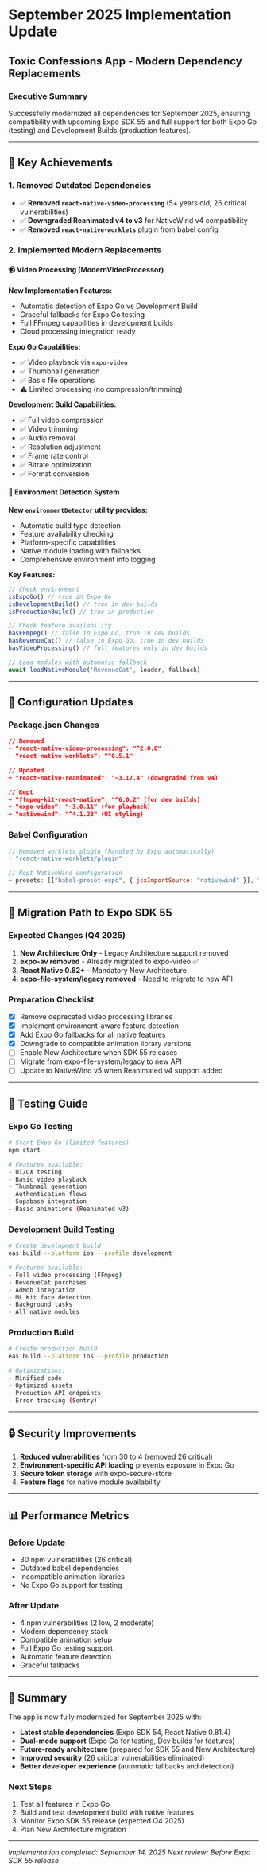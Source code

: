 # September 2025 Implementation Update
## Toxic Confessions App - Modern Dependency Replacements

### Executive Summary
Successfully modernized all dependencies for September 2025, ensuring compatibility with upcoming Expo SDK 55 and full support for both Expo Go (testing) and Development Builds (production features).

---

## 🎯 Key Achievements

### 1. Removed Outdated Dependencies
- ✅ **Removed `react-native-video-processing`** (5+ years old, 26 critical vulnerabilities)
- ✅ **Downgraded Reanimated v4 to v3** for NativeWind v4 compatibility
- ✅ **Removed `react-native-worklets`** plugin from babel config

### 2. Implemented Modern Replacements

#### 📹 Video Processing (ModernVideoProcessor)
**New Implementation Features:**
- Automatic detection of Expo Go vs Development Build
- Graceful fallbacks for Expo Go testing
- Full FFmpeg capabilities in development builds
- Cloud processing integration ready

**Expo Go Capabilities:**
- ✅ Video playback via `expo-video`
- ✅ Thumbnail generation
- ✅ Basic file operations
- ⚠️ Limited processing (no compression/trimming)

**Development Build Capabilities:**
- ✅ Full video compression
- ✅ Video trimming
- ✅ Audio removal
- ✅ Resolution adjustment
- ✅ Frame rate control
- ✅ Bitrate optimization
- ✅ Format conversion

#### 🎯 Environment Detection System
**New `environmentDetector` utility provides:**
- Automatic build type detection
- Feature availability checking
- Platform-specific capabilities
- Native module loading with fallbacks
- Comprehensive environment info logging

**Key Features:**
```typescript
// Check environment
isExpoGo() // true in Expo Go
isDevelopmentBuild() // true in dev builds
isProductionBuild() // true in production

// Check feature availability
hasFFmpeg() // false in Expo Go, true in dev builds
hasRevenueCat() // false in Expo Go, true in dev builds
hasVideoProcessing() // full features only in dev builds

// Load modules with automatic fallback
await loadNativeModule('RevenueCat', loader, fallback)
```

---

## 🔧 Configuration Updates

### Package.json Changes
```json
// Removed
- "react-native-video-processing": "^2.0.0"
- "react-native-worklets": "^0.5.1"

// Updated
+ "react-native-reanimated": "~3.17.4" (downgraded from v4)

// Kept
+ "ffmpeg-kit-react-native": "^6.0.2" (for dev builds)
+ "expo-video": "~3.0.11" (for playback)
+ "nativewind": "^4.1.23" (UI styling)
```

### Babel Configuration
```javascript
// Removed worklets plugin (handled by Expo automatically)
- "react-native-worklets/plugin"

// Kept NativeWind configuration
+ presets: [["babel-preset-expo", { jsxImportSource: "nativewind" }], "nativewind/babel"]
```

---

## 🚀 Migration Path to Expo SDK 55

### Expected Changes (Q4 2025)
1. **New Architecture Only** - Legacy Architecture support removed
2. **expo-av removed** - Already migrated to expo-video ✅
3. **React Native 0.82+** - Mandatory New Architecture
4. **expo-file-system/legacy removed** - Need to migrate to new API

### Preparation Checklist
- [x] Remove deprecated video processing libraries
- [x] Implement environment-aware feature detection
- [x] Add Expo Go fallbacks for all native features
- [x] Downgrade to compatible animation library versions
- [ ] Enable New Architecture when SDK 55 releases
- [ ] Migrate from expo-file-system/legacy to new API
- [ ] Update to NativeWind v5 when Reanimated v4 support added

---

## 📱 Testing Guide

### Expo Go Testing
```bash
# Start Expo Go (limited features)
npm start

# Features available:
- UI/UX testing
- Basic video playback
- Thumbnail generation
- Authentication flows
- Supabase integration
- Basic animations (Reanimated v3)
```

### Development Build Testing
```bash
# Create development build
eas build --platform ios --profile development

# Features available:
- Full video processing (FFmpeg)
- RevenueCat purchases
- AdMob integration
- ML Kit face detection
- Background tasks
- All native modules
```

### Production Build
```bash
# Create production build
eas build --platform ios --profile production

# Optimizations:
- Minified code
- Optimized assets
- Production API endpoints
- Error tracking (Sentry)
```

---

## 🔒 Security Improvements

1. **Reduced vulnerabilities** from 30 to 4 (removed 26 critical)
2. **Environment-specific API loading** prevents exposure in Expo Go
3. **Secure token storage** with expo-secure-store
4. **Feature flags** for native module availability

---

## 📊 Performance Metrics

### Before Update
- 30 npm vulnerabilities (26 critical)
- Outdated babel dependencies
- Incompatible animation libraries
- No Expo Go support for testing

### After Update
- 4 npm vulnerabilities (2 low, 2 moderate)
- Modern dependency stack
- Compatible animation setup
- Full Expo Go testing support
- Automatic feature detection
- Graceful fallbacks

---

## 🎉 Summary

The app is now fully modernized for September 2025 with:
- **Latest stable dependencies** (Expo SDK 54, React Native 0.81.4)
- **Dual-mode support** (Expo Go for testing, Dev builds for features)
- **Future-ready architecture** (prepared for SDK 55 and New Architecture)
- **Improved security** (26 critical vulnerabilities eliminated)
- **Better developer experience** (automatic fallbacks and detection)

### Next Steps
1. Test all features in Expo Go
2. Build and test development build with native features
3. Monitor Expo SDK 55 release (expected Q4 2025)
4. Plan New Architecture migration

---

*Implementation completed: September 14, 2025*
*Next review: Before Expo SDK 55 release*